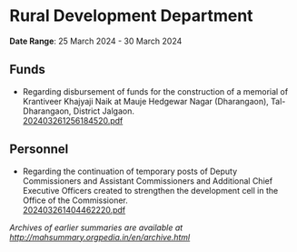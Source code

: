 # Rural Development Department

**Date Range**: 25 March 2024 - 30 March 2024


## Funds
- Regarding disbursement of funds for the construction of a memorial of Krantiveer Khajyaji Naik at Mauje Hedgewar Nagar (Dharangaon), Tal-  Dharangaon, District Jalgaon.\
  [202403261256184520.pdf](https://gr.maharashtra.gov.in/Site/Upload/Government%20Resolutions/English/202403261256184520.pdf)

## Personnel
- Regarding the continuation of temporary posts of Deputy Commissioners and Assistant Commissioners and Additional Chief Executive Officers created to strengthen the development cell in the Office of the Commissioner.\
  [202403261404462220.pdf](https://gr.maharashtra.gov.in/Site/Upload/Government%20Resolutions/English/202403261404462220.pdf)


*Archives of earlier summaries are available at http://mahsummary.orgpedia.in/en/archive.html*